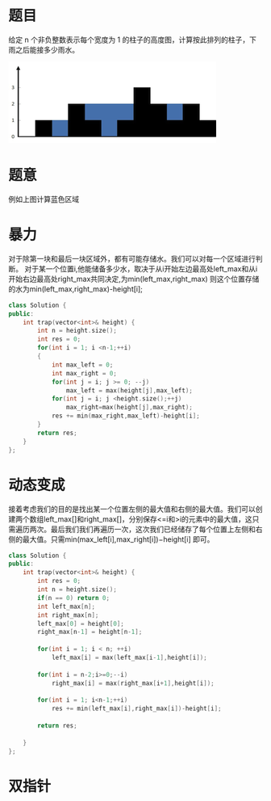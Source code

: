 # 题目
给定 n 个非负整数表示每个宽度为 1 的柱子的高度图，计算按此排列的柱子，下雨之后能接多少雨水。

![](rainwatertrap.png)

# 题意
例如上图计算蓝色区域

# 暴力
对于除第一块和最后一块区域外，都有可能存储水。我们可以对每一个区域进行判断。
对于某一个位置i,他能储备多少水，取决于从i开始左边最高处left_max和从i开始右边最高处right_max共同决定,为min(left_max,right_max)
则这个位置存储的水为min(left_max,right_max)-height[i];
```cpp
class Solution {
public:
    int trap(vector<int>& height) {
        int n = height.size();
        int res = 0;
        for(int i = 1; i <n-1;++i)
        {
            int max_left = 0;
            int max_right = 0;
            for(int j = i; j >= 0; --j)
                max_left = max(height[j],max_left);
            for(int j = i; j <height.size();++j)
                max_right=max(height[j],max_right);
            res += min(max_right,max_left)-height[i];
        }
        return res;
    }
};
```

# 动态变成
接着考虑我们的目的是找出某一个位置左侧的最大值和右侧的最大值。我们可以创建两个数组left_max[]和right_max[]，分别保存<=i和>i的元素中的最大值，这只需遍历两次。最后我们我们再遍历一次，这次我们已经储存了每个位置上左侧和右侧的最大值。只需min(max_left[i],max_right[i])−height[i] 即可。
```cpp
class Solution {
public:
    int trap(vector<int>& height) {
        int res = 0;
        int n = height.size();
        if(n == 0) return 0;
        int left_max[n];
        int right_max[n];
        left_max[0] = height[0];
        right_max[n-1] = height[n-1];
        
        for(int i = 1; i < n; ++i)
            left_max[i] = max(left_max[i-1],height[i]);
        
        for(int i = n-2;i>=0;--i)
            right_max[i] = max(right_max[i+1],height[i]);
        
        for(int i = 1; i<n-1;++i)
            res += min(left_max[i],right_max[i])-height[i];
        
        return res;
        
    }
};
```

# 双指针
